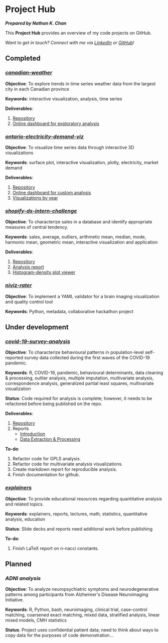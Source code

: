 # Project Hub

***Prepared by Nathan K. Chan***

This **Project Hub** provides an overview of my code projects on GitHub. 

*Want to get in touch? Connect with me via [LinkedIn](https://www.linkedin.com/in/nathan-chan-115600140/) or [GitHub](https://github.com/nathankchan)!*

## Completed

### *[canadian-weather](https://nathankchan.github.io/canadian-weather/)*

**Objective**: To explore trends in time series weather data from the largest city in each Canadian province

**Keywords**: interactive visualization, analysis, time series

**Deliverables**:
1. [Repository](https://github.com/nathankchan/canadian-weather/)
2. [Online dashboard for exploratory analysis](https://nathankchan.shinyapps.io/canadian-weather/)

### *[ontario-electricity-demand-viz](https://nathankchan.github.io/ontario-electricity-demand-viz/)*

**Objective**: To visualize time series data through interactive 3D visualizations

**Keywords**: surface plot, interactive visualization, plotly, electricity, market demand

**Deliverables**:
1. [Repository](https://github.com/nathankchan/ontario-electricity-demand-viz)
2. [Online dashboard for custom analysis](https://nathankchan.shinyapps.io/ontario-electricity-demand-viz/)
3. [Visualizations by year](https://nathankchan.github.io/ontario-electricity-demand-viz/#list-of-visualizations)

### *[shopify-ds-intern-challenge](https://nathankchan.github.io/shopify-ds-intern-challenge)*

**Objective**: To characterize sales in a database and identify appropriate measures of central tendency.

**Keywords**: sales, average, outliers, arithmetic mean, median, mode, harmonic mean, geometric mean, interactive visualization and application

**Deliverables**:
1. [Repository](https://github.com/nathankchan/shopify-ds-intern-challenge)
2. [Analysis report](https://nathankchan.github.io/shopify-ds-intern-challenge/Analysis.html)
3. [Histogram-density plot viewer](https://nathankchan.shinyapps.io/Histogram-Density_Plot_Viewer/)

### *[niviz-rater](https://github.com/nathankchan/niviz-rater)*

**Objective**: To implement a YAML validator for a brain imaging visualization and quality control tool

**Keywords**: Python, metadata, collaborative hackathon project

## Under development

### *[covid-19-survey-analysis](https://nathankchan.github.io/covid-19-survey-analysis/)*

**Objective**: To characterize behavioural patterns in population-level self-reported survey data collected during the first waves of the COVID-19 pandemic. 

**Keywords**: R, COVID-19, pandemic, behavioural determinants, data cleaning & processing, outlier analysis, multiple imputation, multivariate analysis, correspondence analysis, generalized partial least squares, multivariate visualization

**Status**: Code required for analysis is complete; however, it needs to be refactored before being published on the repo. 

**Deliverables**:
1. [Repository](https://github.com/nathankchan/covid-19-survey-analysis)
2. Reports
    * [Introduction](https://nathankchan.github.io/covid-19-survey-analysis/Analysis_part1.html)
    * [Data Extraction & Processing](https://nathankchan.github.io/covid-19-survey-analysis/Analysis_part2.html) 

**To-do**: 
1. Refactor code for GPLS analysis.
2. Refactor code for multivariate analysis visualizations.
3. Create markdown report for reproducible analysis.
4. Finish documentation for github.

### *[explainers](https://github.com/nathankchan/explainers)*

**Objective**: To provide educational resources regarding quantitative analysis and related topics.

**Keywords**: explainers, reports, lectures, math, statistics, quantitative analysis, education

**Status**: Slide decks and reports need additional work before publishing

**To-do**:
1. Finish LaTeX report on n-nacci constants.

## Planned

### *ADNI analysis*

**Objective**: To analyze neuropsychiatric symptoms and neurodegenerative patterns among participants from Alzheimer's Disease Neuroimaging Initiative.

**Keywords**: R, Python, bash, neuroimaging, clinical trial, case-control matching, coarsened exact matching, mixed data, stratified analysis, linear mixed models, CMH statistics

**Status**: Project uses confidential patient data; need to think about ways to copy data for the purposes of code demonstration...
